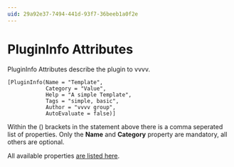 ```yaml
---
uid: 29a92e37-7494-441d-93f7-36beeb1a0f2e
---
```


# PluginInfo Attributes
PluginInfo Attributes describe the plugin to vvvv.  

```  
[PluginInfo(Name = "Template",  
            Category = "Value",
            Help = "A simple Template",
            Tags = "simple, basic",
            Author = "vvvv group",
            AutoEvaluate = false)]
```

Within the () brackets in the statement above there is a comma seperated list of properties. Only the **Name** and **Category** property are mandatory, all others are optional.   

All available properties [are listed here](https://vvvv.org/pluginspecs/html/AllMembers_T_VVVV_PluginInterfaces_V2_INodeInfo.htm).  